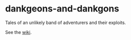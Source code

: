 # dankgeons-and-dankgons
Tales of an unlikely band of adventurers and their exploits.

See the [wiki](https://github.com/dankdalf/dankgeons-and-dankgons/wiki).
